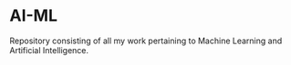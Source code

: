 # AI-ML
Repository consisting of all my work pertaining to Machine Learning and Artificial Intelligence.
